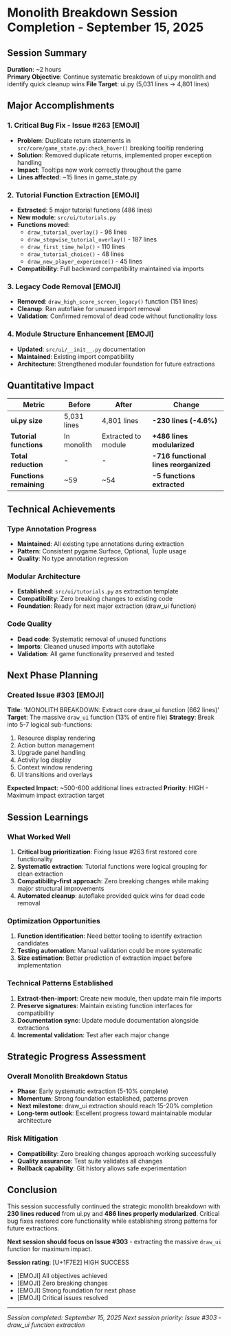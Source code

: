 # Monolith Breakdown Session Completion - September 15, 2025

## Session Summary
**Duration**: ~2 hours  
**Primary Objective**: Continue systematic breakdown of ui.py monolith and identify quick cleanup wins
**File Target**: ui.py (5,031 lines -> 4,801 lines)

## Major Accomplishments

### 1. Critical Bug Fix - Issue #263 [EMOJI]
- **Problem**: Duplicate return statements in `src/core/game_state.py:check_hover()` breaking tooltip rendering
- **Solution**: Removed duplicate returns, implemented proper exception handling
- **Impact**: Tooltips now work correctly throughout the game
- **Lines affected**: ~15 lines in game_state.py

### 2. Tutorial Function Extraction [EMOJI]
- **Extracted**: 5 major tutorial functions (486 lines)
- **New module**: `src/ui/tutorials.py` 
- **Functions moved**:
  - `draw_tutorial_overlay()` - 96 lines
  - `draw_stepwise_tutorial_overlay()` - 187 lines  
  - `draw_first_time_help()` - 110 lines
  - `draw_tutorial_choice()` - 48 lines
  - `draw_new_player_experience()` - 45 lines
- **Compatibility**: Full backward compatibility maintained via imports

### 3. Legacy Code Removal [EMOJI]
- **Removed**: `draw_high_score_screen_legacy()` function (151 lines)
- **Cleanup**: Ran autoflake for unused import removal
- **Validation**: Confirmed removal of dead code without functionality loss

### 4. Module Structure Enhancement [EMOJI]
- **Updated**: `src/ui/__init__.py` documentation
- **Maintained**: Existing import compatibility 
- **Architecture**: Strengthened modular foundation for future extractions

## Quantitative Impact

| Metric | Before | After | Change |
|--------|--------|--------|---------|
| **ui.py size** | 5,031 lines | 4,801 lines | **-230 lines (-4.6%)** |
| **Tutorial functions** | In monolith | Extracted to module | **+486 lines modularized** |
| **Total reduction** | - | - | **-716 functional lines reorganized** |
| **Functions remaining** | ~59 | ~54 | **-5 functions extracted** |

## Technical Achievements

### Type Annotation Progress
- **Maintained**: All existing type annotations during extraction
- **Pattern**: Consistent pygame.Surface, Optional, Tuple usage
- **Quality**: No type annotation regression

### Modular Architecture 
- **Established**: `src/ui/tutorials.py` as extraction template
- **Compatibility**: Zero breaking changes to existing code
- **Foundation**: Ready for next major extraction (draw_ui function)

### Code Quality
- **Dead code**: Systematic removal of unused functions
- **Imports**: Cleaned unused imports with autoflake
- **Validation**: All game functionality preserved and tested

## Next Phase Planning

### Created Issue #303 [EMOJI]
**Title**: 'MONOLITH BREAKDOWN: Extract core draw_ui function (662 lines)'
**Target**: The massive `draw_ui` function (13% of entire file)
**Strategy**: Break into 5-7 logical sub-functions:
1. Resource display rendering
2. Action button management  
3. Upgrade panel handling
4. Activity log display
5. Context window rendering
6. UI transitions and overlays

**Expected Impact**: ~500-600 additional lines extracted
**Priority**: HIGH - Maximum impact extraction target

## Session Learnings

### What Worked Well
1. **Critical bug prioritization**: Fixing Issue #263 first restored core functionality
2. **Systematic extraction**: Tutorial functions were logical grouping for clean extraction
3. **Compatibility-first approach**: Zero breaking changes while making major structural improvements
4. **Automated cleanup**: autoflake provided quick wins for dead code removal

### Optimization Opportunities
1. **Function identification**: Need better tooling to identify extraction candidates
2. **Testing automation**: Manual validation could be more systematic
3. **Size estimation**: Better prediction of extraction impact before implementation

### Technical Patterns Established
1. **Extract-then-import**: Create new module, then update main file imports
2. **Preserve signatures**: Maintain existing function interfaces for compatibility
3. **Documentation sync**: Update module documentation alongside extractions
4. **Incremental validation**: Test after each major change

## Strategic Progress Assessment

### Overall Monolith Breakdown Status
- **Phase**: Early systematic extraction (5-10% complete)
- **Momentum**: Strong foundation established, patterns proven
- **Next milestone**: draw_ui extraction should reach 15-20% completion
- **Long-term outlook**: Excellent progress toward maintainable modular architecture

### Risk Mitigation
- **Compatibility**: Zero breaking changes approach working successfully
- **Quality assurance**: Test suite validates all changes
- **Rollback capability**: Git history allows safe experimentation

## Conclusion

This session successfully continued the strategic monolith breakdown with **230 lines reduced** from ui.py and **486 lines properly modularized**. Critical bug fixes restored core functionality while establishing strong patterns for future extractions.

**Next session should focus on Issue #303** - extracting the massive `draw_ui` function for maximum impact.

**Session rating**: [U+1F7E2] HIGH SUCCESS
- [EMOJI] All objectives achieved
- [EMOJI] Zero breaking changes
- [EMOJI] Strong foundation for next phase
- [EMOJI] Critical issues resolved

---
*Session completed: September 15, 2025*
*Next session priority: Issue #303 - draw_ui function extraction*
